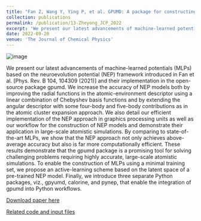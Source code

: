 ```yaml
---
title: "Fan Z, Wang Y, Ying P, et al. GPUMD: A package for constructing accurate machine-learned potentials and performing highly efficient atomistic simulations[J]. The Journal of Chemical Physics, 2022, 157(11): 114801."
collection: publications
permalink: /publication/13-Zheyong_JCP_2022
excerpt: 'We present our latest advancements of machine-learned potentials (MLPs) based on the neuroevolution potential (NEP) framework introduced in [Fan et al., Phys. Rev. B 104, 104309 (2021)] and their implementation in the open-source package GPUMD.We increase the accuracy of NEP models both by improving the radial functions in the atomic-environment descriptor using a linear combination of Chebyshev basis functions and by extending the angular descriptor with some four-body and five-body contributions as in the atomic cluster expansion approach.'
date: 2022-09-20
venue: 'The Journal of Chemical Physics'
---
```

![image](https://user-images.githubusercontent.com/54773018/216848036-076f8959-18fd-490c-8b0d-c4d22fca684a.png)

We present our latest advancements of machine-learned potentials (MLPs) based on the neuroevolution potential (NEP) framework introduced in Fan et al. [Phys. Rev. B 104, 104309 (2021)] and their implementation in the open-source package gpumd. We increase the accuracy of NEP models both by improving the radial functions in the atomic-environment descriptor using a linear combination of Chebyshev basis functions and by extending the angular descriptor with some four-body and five-body contributions as in the atomic cluster expansion approach. We also detail our efficient implementation of the NEP approach in graphics processing units as well as our workflow for the construction of NEP models and demonstrate their application in large-scale atomistic simulations. By comparing to state-of-the-art MLPs, we show that the NEP approach not only achieves above-average accuracy but also is far more computationally efficient. These results demonstrate that the gpumd package is a promising tool for solving challenging problems requiring highly accurate, large-scale atomistic simulations. To enable the construction of MLPs using a minimal training set, we propose an active-learning scheme based on the latent space of a pre-trained NEP model. Finally, we introduce three separate Python packages, viz., gpyumd, calorine, and pynep, that enable the integration of gpumd into Python workflows.

[Download paper here](http://hityingph.github.io/files/13-Zheyong_JCP_2022.pdf)

[Related code and input files](https://github.com/brucefan1983/GPUMD/tree/master/examples/nep_potentials/Carbon)
